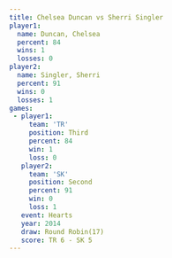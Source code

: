 ```yaml
---
title: Chelsea Duncan vs Sherri Singler
player1:               
  name: Duncan, Chelsea
  percent: 84          
  wins: 1              
  losses: 0            
player2:               
  name: Singler, Sherri
  percent: 91          
  wins: 0              
  losses: 1            
games:
 - player1:         
     team: 'TR'     
     position: Third
     percent: 84    
     win: 1         
     loss: 0        
   player2:          
     team: 'SK'      
     position: Second
     percent: 91     
     win: 0          
     loss: 1         
   event: Hearts        
   year: 2014           
   draw: Round Robin(17)
   score: TR 6 - SK 5   
---
```

